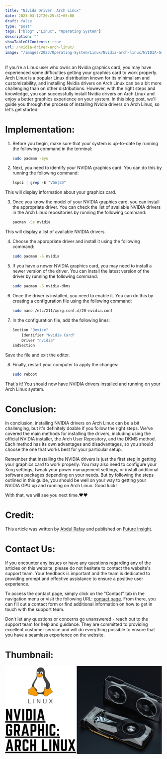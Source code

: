 ```yaml
---
title: "Nivida Driver: Arch Linux"
date: 2023-03-12T20:25:31+05:00
draft: false
type: "post"
tags: ["blog" ,"Linux", "Operating System"]
description: ""
showTableOfContents: true
url: /nvidia-driver-arch-linux/
image: "/images/2023/Operating-System/Linux/Nvidia-arch-linux/NVIDIA-Graphic-Arch-Linux.png"
---
```

<link rel="stylesheet" href="/css/style.css">


If you're a Linux user who owns an Nvidia graphics card, you may have experienced some difficulties getting your graphics card to work properly. Arch Linux is a popular Linux distribution known for its minimalism and customizability, and installing Nvidia drivers on Arch Linux can be a bit more challenging than on other distributions. However, with the right steps and knowledge, you can successfully install Nvidia drivers on Arch Linux and enjoy a better graphics experience on your system. In this blog post, we'll guide you through the process of installing Nvidia drivers on Arch Linux, so let's get started!

# Implementation: 
1. Before you begin, make sure that your system is up-to-date by running the following command in the terminal:
    ```bash
    sudo pacman -Syu
    ```
2. Next, you need to identify your NVIDIA graphics card. You can do this by running the following command:
    ```perl
    lspci | grep -E "VGA|3D"
    ```
This will display information about your graphics card.

3. Once you know the model of your NVIDIA graphics card, you can install the appropriate driver. You can check the list of available NVIDIA drivers in the Arch Linux repositories by running the following command:
    ```bash
    pacman -Ss nvidia
    ```
This will display a list of available NVIDIA drivers.

4. Choose the appropriate driver and install it using the following command:
    ```bash
    sudo pacman -S nvidia
    ```
5. If you have a newer NVIDIA graphics card, you may need to install a newer version of the driver. You can install the latest version of the driver by running the following command:
    ```bash
    sudo pacman -S nvidia-dkms
    ```
6. Once the driver is installed, you need to enable it. You can do this by creating a configuration file using the following command:
    ```bash
    sudo nano /etc/X11/xorg.conf.d/20-nvidia.conf
    ```
7. In the configuration file, add the following lines:
    ```python
    Section "Device"
        Identifier "Nvidia Card"
        Driver "nvidia"
    EndSection
    ```
Save the file and exit the editor.

8. Finally, restart your computer to apply the changes:
    ```bash
    sudo reboot
    ```
That's it! You should now have NVIDIA drivers installed and running on your Arch Linux system.

# Conclusion:
In conclusion, installing NVIDIA drivers on Arch Linux can be a bit challenging, but it's definitely doable if you follow the right steps. We've covered the main methods for installing the drivers, including using the official NVIDIA installer, the Arch User Repository, and the DKMS method. Each method has its own advantages and disadvantages, so you should choose the one that works best for your particular setup.

Remember that installing the NVIDIA drivers is just the first step in getting your graphics card to work properly. You may also need to configure your Xorg settings, tweak your power management settings, or install additional software packages depending on your needs. But by following the steps outlined in this guide, you should be well on your way to getting your NVIDIA GPU up and running on Arch Linux. Good luck!

With that, we will see you next time.❤️❤️

# Credit:
This article was written by [Abdul Rafay](https://rafay99.info) and published on [Future Insight](https://futureinsight.blog).

# Contact Us: 
If you encounter any issues or have any questions regarding any of the articles on this website, please do not hesitate to contact the website's support team. Your feedback is important and the team is dedicated to providing prompt and effective assistance to ensure a positive user experience.

To access the contact page, simply click on the "Contact" tab in the navigation menu or visit the following URL: [contact page](https://future-insight.blog/contact). From there, you can fill out a contact form or find additional information on how to get in touch with the support team.

Don't let any questions or concerns go unanswered - reach out to the support team for help and guidance. They are committed to providing excellent customer service and will do everything possible to ensure that you have a seamless experience on the website.

# Thumbnail:
![image](/images/2023/Operating-System/Linux/Nvidia-arch-linux/NVIDIA-Graphic-Arch-Linux.png)
